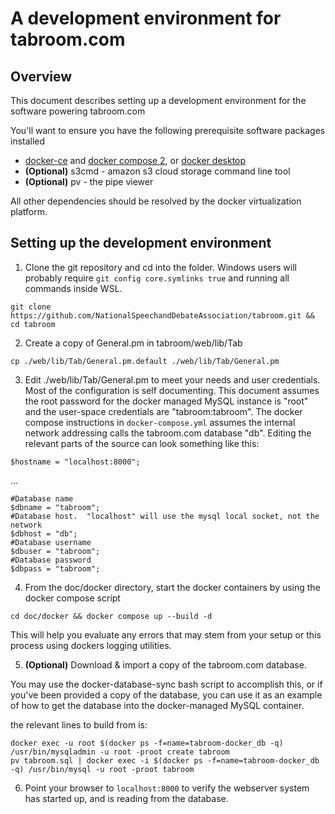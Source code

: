 # A development environment for tabroom.com

## Overview

This document describes setting up a development environment for the software powering tabroom.com

You'll want to ensure you have the following prerequisite software packages installed

- [docker-ce](https://docs.docker.com/install/) and [docker compose 2](https://docs.docker.com/compose/install/), or [docker desktop](https://www.docker.com/products/docker-desktop/)
- **(Optional)** s3cmd - amazon s3 cloud storage command line tool
- **(Optional)** pv - the pipe viewer

All other dependencies should be resolved by the docker virtualization platform.

## Setting up the development environment

1. Clone the git repository and cd into the folder. Windows users will probably require `git config core.symlinks true` and running all commands inside WSL.

`git clone https://github.com/NationalSpeechandDebateAssociation/tabroom.git && cd tabroom`

2. Create a copy of General.pm in tabroom/web/lib/Tab

`cp ./web/lib/Tab/General.pm.default ./web/lib/Tab/General.pm`

3. Edit ./web/lib/Tab/General.pm to meet your needs and user credentials. Most of the configuration is self documenting.
   This document assumes the root password for the docker managed MySQL instance is "root" and the user-space credentials are "tabroom:tabroom". The docker compose instructions in `docker-compose.yml` assumes the internal network addressing calls the tabroom.com database "db". Editing the relevant parts of the source can look something like this:

`$hostname = "localhost:8000";`

...

```
#Database name
$dbname = "tabroom";
#Database host.  "localhost" will use the mysql local socket, not the network
$dbhost = "db";
#Database username
$dbuser = "tabroom";
#Database password
$dbpass = "tabroom";
```

4. From the doc/docker directory, start the docker containers by using the docker compose script

`cd doc/docker && docker compose up --build -d`

This will help you evaluate any errors that may stem from your setup or this process using dockers logging utilities.

5. **(Optional)** Download & import a copy of the tabroom.com database.

You may use the docker-database-sync bash script to accomplish this, or if you've been provided a copy of the database, you can use it as an example of how to get the database into the docker-managed MySQL container.

the relevant lines to build from is:

```
docker exec -u root $(docker ps -f=name=tabroom-docker_db -q) /usr/bin/mysqladmin -u root -proot create tabroom
pv tabroom.sql | docker exec -i $(docker ps -f=name=tabroom-docker_db -q) /usr/bin/mysql -u root -proot tabroom

```

6. Point your browser to `localhost:8000` to verify the webserver system has started up, and is reading from the database.
